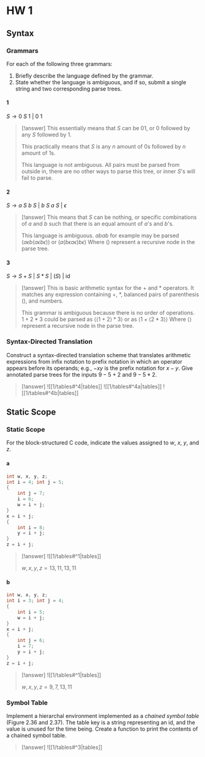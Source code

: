 # HW 1

## Syntax

### Grammars

For each of the following three grammars:

1. Briefly describe the language defined by the grammar.
2. State whether the language is ambiguous, and if so, submit a single string and two corresponding parse trees.

#### 1

$S\to0~S~1~|~0~1$

> [!answer]
> This essentially means that $S$ can be $01$, or $0$ followed by any $S$ followed by $1$.
> 
> This practically means that $S$ is any $n$ amount of $0$s followed by $n$ amount of $1$s.
> 
> This language is not ambiguous. All pairs must be parsed from outside in, there are no other ways to parse this tree, or inner $S$'s will fail to parse.

#### 2

$S\to a~S~b~S~|~b~S~a~S~|~\epsilon$

> [!answer]
> This means that $S$ can be nothing, or specific combinations of $a$ and $b$ such that there is an equal amount of $a$'s and $b$'s.
> 
> This language is ambiguous.
> $abab$ for example may be parsed $(a\epsilon b(a\epsilon b\epsilon ))$ or $(a(b\epsilon a\epsilon )b\epsilon )$
> Where $()$ represent a recursive node in the parse tree.

#### 3

$S\to S+S~|~S*S~|~(S)~|~\text{id}$

> [!answer]
> This is basic arithmetic syntax for the $+$ and $*$ operators. It matches any expression containing $+$, $*$, balanced pairs of parenthesis $()$, and numbers.
> 
> This grammar is ambiguous because there is no order of operations.
> $1+2*3$ could be parsed as $\langle\langle1+2\rangle*3\rangle$ or as $\langle1+\langle 2*3\rangle\rangle$
> Where $\langle\rangle$ represent a recursive node in the parse tree.

### Syntax-Directed Translation

Construct a syntax-directed translation scheme that translates arithmetic expressions from infix notation to prefix notation in which an operator appears before its operands; e.g., $-xy$ is the prefix notation for $x-y$. Give annotated parse trees for the inputs $9-5+2$ and $9-5*2$.

> [!answer]
> ![[1/tables#^4|tables]]
> ![[1/tables#^4a|tables]]
> ![[1/tables#^4b|tables]]

## Static Scope

### Static Scope

For the block-structured C code, indicate the values assigned to $w$, $x$, $y$, and $z$.

#### a

```C
int w, x, y, z;
int i = 4; int j = 5;
{
	int j = 7;
	i = 6;
	w = i + j;
}
x = i + j;
{
	int i = 8;
	y = i + j;
}
z = i + j;
```

> [!answer]
> ![[1/tables#^1|tables]]
> 
> $w,x,y,z=13, 11, 13, 11$

#### b

```C
int w, x, y, z;
int i = 3; int j = 4;
{
	int i = 5;
	w = i + j;
}
x = i + j;
{
	int j = 6;
	i = 7;
	y = i + j;
}
z = i + j;
```

> [!answer]
> ![[1/tables#^1|tables]]
> 
> $w,x,y,z=9, 7, 13, 11$

### Symbol Table

Implement a hierarchal environment implemented as a *chained symbol table* (Figure 2.36 and 2.37). The table key is a string representing an $\text{id}$, and the value is unused for the time being. Create a function to print the contents of a chained symbol table.

> [!answer]
> ![[1/tables#^3|tables]]
